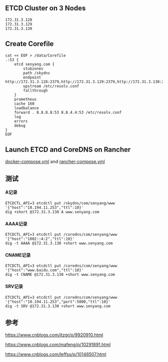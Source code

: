 

## ETCD Cluster on 3 Nodes
```
172.31.3.128
172.31.3.129
172.31.3.130
```




## Create Corefile
```
cat << EOF > /data/Corefile
.:53 {
    etcd senyang.com {
        stubzones
        path /skydns
        endpoint http://172.31.3.128:2379,http://172.31.3.129:2379,http://172.31.3.130:2379
        upstream /etc/resolv.conf
        fallthrough
    }
    prometheus
    cache 160
    loadbalance
    forward . 8.8.8.8:53 8.8.4.4:53 /etc/resolv.conf
    log
    errors
    debug
}
EOF
```


## Launch ETCD and CoreDNS on Rancher
 [docker-compose.yml](https://github.com/gCloudNative/coredns-etcd/blob/master/docker-compose.yml)
  and 
 [rancher-compose.yml](https://github.com/gCloudNative/coredns-etcd/blob/master/rancher-compose.yml)


## 测试

#### A记录
```
ETCDCTL_API=3 etcdctl put /skydns/com/senyang/www '{"host":"10.194.11.253","ttl":10}'
dig +short @172.31.3.130 A www.senyang.com 
```

#### AAAA记录
```
ETCDCTL_API=3 etcdctl put /coredns/com/senyang/www '{"host":"1002::4:2","ttl":10}' 
dig -t AAAA @172.31.3.130 +short www.senyang.com 
```

#### CNAME记录
```
ETCDCTL_API=3 etcdctl put /coredns/com/senyang/www '{"host":"www.baidu.com","ttl":10}' 
dig -t CNAME @172.31.3.130 +short www.senyang.com
```


#### SRV记录
```
ETCDCTL_API=3 etcdctl put /coredns/com/senyang/www '{"host":"10.194.11.253","port":5000,"ttl":10}'
dig -t SRV @172.31.3.130 +short www.senyang.com
```




## 参考

https://www.cnblogs.com/itzgr/p/9920910.html

https://www.cnblogs.com/mafeng/p/10291891.html

https://www.cnblogs.com/leffss/p/10148507.html

